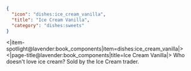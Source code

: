 ```json
{
  "icon": "dishes:ice_cream_vanilla",
  "title": "Ice Cream Vanilla",
  "category": "dishes:sweets"
}
```

<|item-spotlight@lavender:book_components|item=dishes:ice_cream_vanilla|>
<|page-title@lavender:book_components|title=Ice Cream Vanilla|>
Who doesn't love ice cream? Sold by the Ice Cream trader.